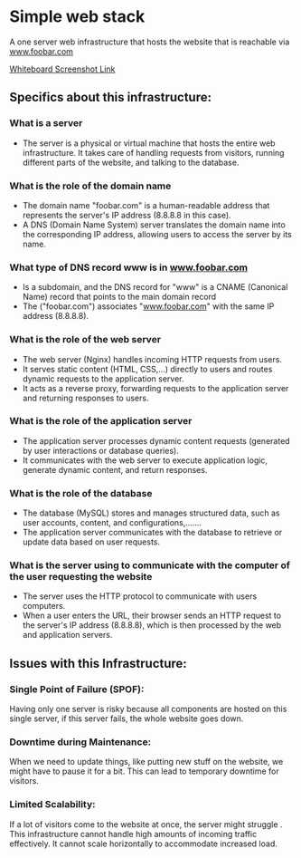 # Simple web stack

A one server web infrastructure that hosts the website that is reachable via www.foobar.com

[Whiteboard Screenshot Link](https://photos.app.goo.gl/Xu2TDkUPC8VLShSK8)

## Specifics about this infrastructure:
### What is a server
- The server is a physical or virtual machine that hosts the entire web infrastructure. It takes care of handling requests from visitors, running different parts of the website, and talking to the database.

### What is the role of the domain name
- The domain name "foobar.com" is a human-readable address that represents the server's IP address (8.8.8.8 in this case).
- A DNS (Domain Name System) server translates the domain name into the corresponding IP address, allowing users to access the server by its name.

### What type of DNS record www is in www.foobar.com
- Is a subdomain, and the DNS record for "www" is a CNAME (Canonical Name) record that points to the main domain record 
- The ("foobar.com") associates "www.foobar.com" with the same IP address (8.8.8.8).

### What is the role of the web server
- The web server (Nginx) handles incoming HTTP requests from users.
- It serves static content (HTML, CSS,...) directly to users and routes dynamic requests to the application server.
- It acts as a reverse proxy, forwarding requests to the application server and returning responses to users.

### What is the role of the application server
- The application server processes dynamic content requests (generated by user interactions or database queries).
- It communicates with the web server to execute application logic, generate dynamic content, and return responses.

### What is the role of the database
- The database (MySQL) stores and manages structured data, such as user accounts, content, and configurations,.......
- The application server communicates with the database to retrieve or update data based on user requests.

### What is the server using to communicate with the computer of the user requesting the website
- The server uses the HTTP protocol to communicate with users computers.
- When a user enters the URL, their browser sends an HTTP request to the server's IP address (8.8.8.8), which is then processed by the web and application servers.

## Issues with this Infrastructure:

### Single Point of Failure (SPOF):
Having only one server is risky because all components are hosted on this single server, if this server fails, the whole website goes down.
### Downtime during Maintenance:
When we need to update things, like putting new stuff on the website, we might have to pause it for a bit. This can lead to temporary downtime for visitors.
### Limited Scalability:
If a lot of visitors come to the website at once, the server might struggle . This infrastructure cannot handle high amounts of incoming traffic effectively. It cannot scale horizontally to accommodate increased load.
